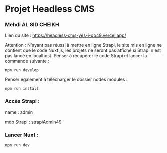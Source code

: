 # Projet Headless CMS

### Mehdi AL SID CHEIKH



Lien du site : <a href="https://headless-cms-yes-i-do49.vercel.app/">https://headless-cms-yes-i-do49.vercel.app/</a>

Attention : N'ayant pas réussi à mettre en ligne Strapi, le site mis en ligne ne contient que le code Nuxt.js, les projets ne seront pas affiché si Strapi n'est pas lancé en localhost. Penser à récupérer le code Strapi et lancer la commande suivante :

```
npm run develop
```

Penser également à télécharger le dossier nodes modules :
```
npm run install
```

### Accès Strapi :
name : admin

mdp Strapi : strapiAdmin49


### Lancer Nuxt : 
```
npm run dev
```


